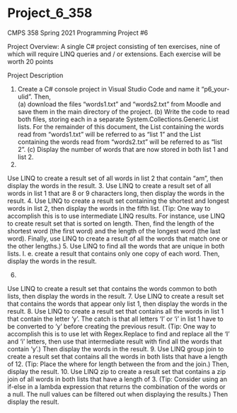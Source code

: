 # Project_6_358

CMPS 358 Spring 2021 Programming Project #6

Project Overview:
  A single C# project consisting of ten exercises, nine of which will require LINQ queries and / or extensions.
  Each exercise will be worth 20 points

Project Description
 1. Create a C# console project in Visual Studio Code and name it “p6_your-ulid”. Then,  
  (a) download the files “words1.txt” and “words2.txt” from Moodle and save them in the main directory
    of the project.
  (b) Write the code to read both files, storing each in a separate System.Collections.Generic.List<String>
    lists. For the remainder of this document, the List containing the words read from “words1.txt”
    will be referred to as “list 1” and the List containing the words read from “words2.txt” will be
    referred to as “list 2”.
  (c) Display the number of words that are now stored in both list 1 and list 2.
2.
  Use LINQ to create a result set of all words in list 2 that contain “am”, then display the words in the
  result.
3. 
  Use LINQ to create a result set of all words in list 1 that are 8 or 9 characters long, then display the
  words in the result.
4. 
  Use LINQ to create a result set containing the shortest and longest words in list 2, then display the words
  in the fifth list. (Tip: One way to accomplish this is to use intermediate LINQ results. For instance,
  use LINQ to create result set that is sorted on length. Then, find the length of the shortest word (the
  first word) and the length of the longest word (the last word). Finally, use LINQ to create a result of all
  the words that match one or the other lengths.)
5.
  Use LINQ to find all the words that are unique in both lists. I. e. create a result that contains only one
  copy of each word. Then, display the words in the result.

6. 
  Use LINQ to create a result set that contains the words common to both lists, then display the words in
  the result.
7. 
  Use LINQ to create a result set that contains the words that appear only list 1, then display the words in
  the result.
8. 
  Use LINQ to create a result set that contains all the words in list 1 that contain the letter ‘y’. The catch
  is that all letters ‘I’ or ‘i’ in list 1 have to be converted to ‘y’ before creating the previous result. (Tip:
  One way to accomplish this is to use let with Regex.Replace to find and replace all the ‘I’ and ‘i’ letters,
  then use that intermediate result with find all the words that contain ‘y’.) Then display the words in the
  result.
9. 
  Use LINQ group join to create a result set that contains all the words in both lists that have a length of
  12. (Tip: Place the where for length between the from and the join.) Then, display the result.
10. 
  Use LINQ zip to create a result set that contains a zip join of all words in both lists that have a
  length of 3. (Tip: Consider using an if-else in a lambda expression that returns the combination of the
  words or a null. The null values can be filtered out when displaying the results.) Then display the
  result.
